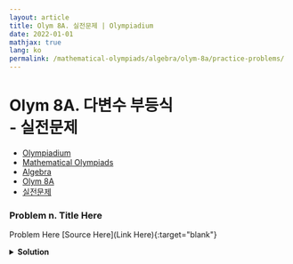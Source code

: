 ```yaml
---
layout: article
title: Olym 8A. 실전문제 | Olympiadium
date: 2022-01-01
mathjax: true
lang: ko
permalink: /mathematical-olympiads/algebra/olym-8a/practice-problems/
---
```

# Olym 8A. 다변수 부등식 <br> <ssup> - 실전문제</ssup>

<ul class="breadcrumb">
	<li><a href="{{ site.baseurl }}/">Olympiadium</a></li> 
	<li><a href="{{ site.baseurl }}/mathematical-olympiads/">Mathematical Olympiads</a></li> 
	<li><a href="{{ site.baseurl }}/mathematical-olympiads/algebra/">Algebra</a></li> 
	<li><a href="{{ site.baseurl }}/mathematical-olympiads/algebra/olym-8a/">Olym 8A</a></li> 
	<li><a href="{{ site.baseurl }}/mathematical-olympiads/algebra/olym-8a/practice-problems/">실전문제</a></li>
</ul>

### Problem n. Title Here
<blueboard> Problem Here </blueboard>
[Source Here](Link Here){:target="blank"}
<pinkborder><details>
<summary><b>Solution</b></summary>
Solution Here. 
</details></pinkborder>
